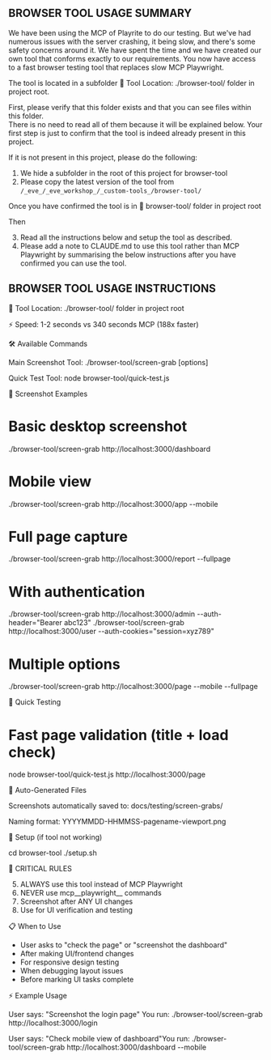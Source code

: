 ## BROWSER TOOL USAGE SUMMARY 

  We have been using the MCP of Playrite to do our testing. But we've had numerous issues with the server crashing, it being slow, and there's some safety concerns around it. 
  We have spent the time and we have created our own tool that conforms exactly to our requirements. You now have access to a fast browser testing tool that replaces slow MCP Playwright.

The tool is located in a subfolder 📁 Tool Location: ./browser-tool/ folder in project root. 

First, please verify that this folder exists and that you can see files within this folder.  
There is no need to read all of them because it will be explained below. Your first step is just to confirm that the tool is indeed already present in this project. 

If it is not present in this project, please do the following: 

1. We hide a subfolder in the root of this project for browser-tool
2. Please copy the latest version of the tool from `/_eve_/_eve_workshop_/_custom-tools_/browser-tool/`

Once you have confirmed the tool is in 📁 browser-tool/ folder in project root

Then

3. Read all the instructions below and setup the tool as described.
4. Please add a note to CLAUDE.md to use this tool rather than MCP Playwright by summarising the below instructions after you have confirmed you can use the tool.

## BROWSER TOOL USAGE INSTRUCTIONS

  📁 Tool Location: ./browser-tool/ folder in project root

  ⚡ Speed: 1-2 seconds vs 340 seconds MCP (188x faster)

  🛠️ Available Commands

  Main Screenshot Tool:
  ./browser-tool/screen-grab <url> [options]

  Quick Test Tool:
  node browser-tool/quick-test.js <url>

  📸 Screenshot Examples

  # Basic desktop screenshot
  ./browser-tool/screen-grab http://localhost:3000/dashboard

  # Mobile view
  ./browser-tool/screen-grab http://localhost:3000/app --mobile

  # Full page capture
  ./browser-tool/screen-grab http://localhost:3000/report --fullpage

  # With authentication
  ./browser-tool/screen-grab http://localhost:3000/admin --auth-header="Bearer abc123"
  ./browser-tool/screen-grab http://localhost:3000/user --auth-cookies="session=xyz789"

  # Multiple options
  ./browser-tool/screen-grab http://localhost:3000/page --mobile --fullpage

  🧪 Quick Testing

  # Fast page validation (title + load check)
  node browser-tool/quick-test.js http://localhost:3000/page

  📁 Auto-Generated Files

  Screenshots automatically saved to: docs/testing/screen-grabs/

  Naming format: YYYYMMDD-HHMMSS-pagename-viewport.png

  🔧 Setup (if tool not working)

  cd browser-tool
  ./setup.sh

  🚨 CRITICAL RULES

  5. ALWAYS use this tool instead of MCP Playwright
  6. NEVER use mcp__playwright__ commands
  7. Screenshot after ANY UI changes
  8. Use for UI verification and testing

  📋 When to Use

  - User asks to "check the page" or "screenshot the dashboard"
  - After making UI/frontend changes
  - For responsive design testing
  - When debugging layout issues
  - Before marking UI tasks complete

  ⚡ Example Usage

  User says: "Screenshot the login page"
  You run: ./browser-tool/screen-grab http://localhost:3000/login

  User says: "Check mobile view of dashboard"You run: ./browser-tool/screen-grab http://localhost:3000/dashboard --mobile

